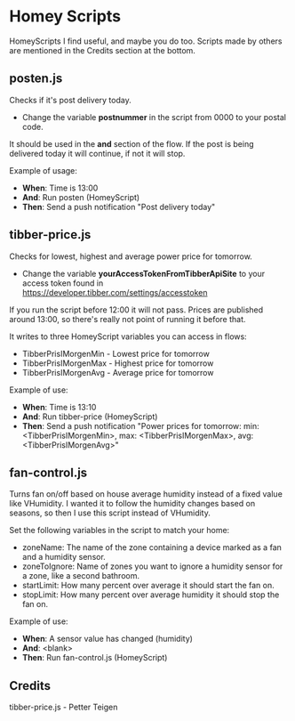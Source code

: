 # Homey Scripts

HomeyScripts I find useful, and maybe you do too. Scripts made by others are mentioned in the Credits section at the bottom.

## **posten.js**

Checks if it's post delivery today.

- Change the variable **postnummer** in the script from 0000 to your postal code.

It should be used in the **and** section of the flow. If the post is being delivered today it will continue, if not it will stop.

Example of usage:

- **When**: Time is 13:00
- **And**: Run posten (HomeyScript)
- **Then**: Send a push notification "Post delivery today"

## **tibber-price.js**

Checks for lowest, highest and average power price for tomorrow.

- Change the variable **yourAccessTokenFromTibberApiSite** to your access token found in https://developer.tibber.com/settings/accesstoken

If you run the script before 12:00 it will not pass. Prices are published around 13:00, so there's really not point of running it before that.

It writes to three HomeyScript variables you can access in flows:

- TibberPrisIMorgenMin - Lowest price for tomorrow
- TibberPrisIMorgenMax - Highest price for tomorrow
- TibberPrisIMorgenAvg - Average price for tomorrow

Example of use:

- **When**: Time is 13:10
- **And**: Run tibber-price (HomeyScript)
- **Then**: Send a push notification "Power prices for tomorrow: min: \<TibberPrisIMorgenMin\>, max: \<TibberPrisIMorgenMax\>, avg: \<TibberPrisIMorgenAvg\>"

## **fan-control.js**

Turns fan on/off based on house average humidity instead of a fixed value like VHumidity. I wanted it to follow the humidity changes based on seasons, so then I use this script instead of VHumidity.

Set the following variables in the script to match your home:

- zoneName: The name of the zone containing a device marked as a fan and a humidity sensor.
- zoneToIgnore: Name of zones you want to ignore a humidity sensor for a zone, like a second bathroom.
- startLimit: How many percent over average it should start the fan on.
- stopLimit: How many percent over average humidity it should stop the fan on.

Example of use:
* **When**: A sensor value has changed (humidity)
* **And**: \<blank\>
* **Then**: Run fan-control.js (HomeyScript)

## **Credits**

tibber-price.js - Petter Teigen
